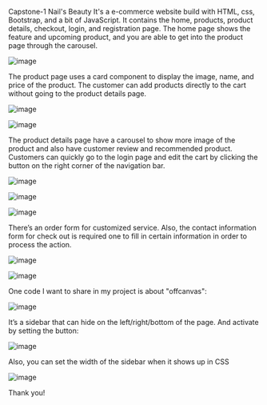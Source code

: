 Capstone-1 Nail's Beauty
It's a e-commerce website build with HTML, css, Bootstrap, and a bit of JavaScript. It contains the home, products, product details, checkout, login, and registration page. The home page shows the feature and upcoming product, and you are able to get into the product page through the carousel. 

![image](https://user-images.githubusercontent.com/130613481/233677616-e2ed5738-becf-49be-9804-d4383208a18f.png)

The product page uses a card component to display the image, name, and price of the product. The customer can add products directly to the cart without going to the product details page.

![image](https://user-images.githubusercontent.com/130613481/233678426-785b5453-9676-49df-81ae-ce9cb2295e5b.png)

![image](https://user-images.githubusercontent.com/130613481/233679338-61abc004-10f2-4c82-9f0b-f3ee65e48498.png)


The product details page have a carousel to show more image of the product and also have customer review and recommended product. Customers can quickly go to the login page and edit the cart by clicking the button on the right corner of the navigation bar.

![image](https://user-images.githubusercontent.com/130613481/233679087-bbe5e747-7920-4f99-945c-d2f6835bc9b9.png)

![image](https://user-images.githubusercontent.com/130613481/233680140-bdfbe6bf-2473-47f8-845a-c203eeb77071.png)

![image](https://user-images.githubusercontent.com/130613481/233680745-59608d6a-ea76-4343-b9f2-fc39798312e3.png)

There’s an order form for customized service. Also, the contact information form for check out is required one to fill in certain information in order to process the action.

![image](https://user-images.githubusercontent.com/130613481/233679794-d7c3d310-d07c-4e19-b47c-32a01df8fd41.png)

![image](https://user-images.githubusercontent.com/130613481/233680267-3f65e9ab-4c01-4b4b-af98-6f14bbf90401.png)

One code I want to share in my project is about "offcanvas":
 
![image](https://user-images.githubusercontent.com/130613481/233682772-408b86b7-11d4-4532-8f5d-d1370981ba4a.png)

It’s a sidebar that can hide on the left/right/bottom of the page. And activate by setting the button:

![image](https://user-images.githubusercontent.com/130613481/233683785-9f876a2e-8fa2-4f7a-8830-6e1579505733.png)

Also, you can set the width of the sidebar when it shows up in CSS

![image](https://user-images.githubusercontent.com/130613481/233684452-8a0c25aa-41d4-4225-b3ee-91322981c87d.png)

Thank you!
